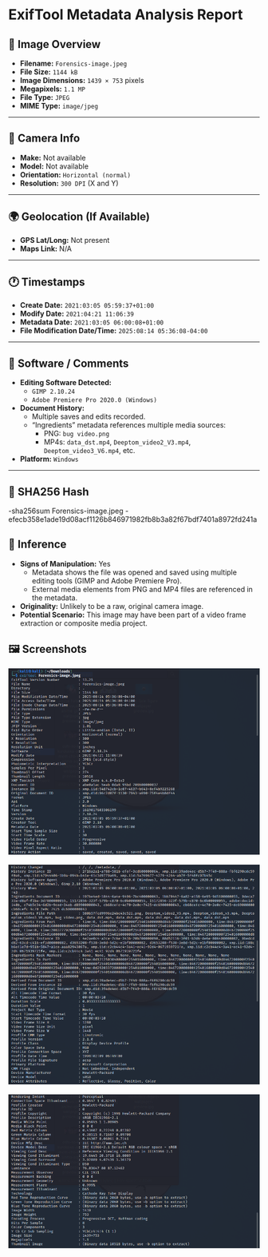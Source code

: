# ExifTool Metadata Analysis Report

## 🔎 Image Overview
- **Filename:** `Forensics-image.jpeg`
- **File Size:** `1144 kB`
- **Image Dimensions:** `1439 × 753` pixels
- **Megapixels:** `1.1 MP`
- **File Type:** `JPEG`
- **MIME Type:** `image/jpeg`

---

## 📸 Camera Info
- **Make:** Not available
- **Model:** Not available
- **Orientation:** `Horizontal (normal)`
- **Resolution:** `300 DPI` (X and Y)

---

## 🌍 Geolocation (If Available)
- **GPS Lat/Long:** Not present
- **Maps Link:** N/A

---

## 🕐 Timestamps
- **Create Date:** `2021:03:05 05:59:37+01:00`
- **Modify Date:** `2021:04:21 11:06:39`
- **Metadata Date:** `2021:03:05 06:00:08+01:00`
- **File Modification Date/Time:** `2025:08:14 05:36:08-04:00`

---

## 📝 Software / Comments
- **Editing Software Detected:**
  - `GIMP 2.10.24`
  - `Adobe Premiere Pro 2020.0 (Windows)`
- **Document History:**
  - Multiple saves and edits recorded.
  - “Ingredients” metadata references multiple media sources:
    - PNG: `bug video.png`
    - MP4s: `data_dst.mp4`, `Deeptom_video2_V3.mp4`, `Deeptom_video3_V6.mp4`, etc.
- **Platform:** `Windows`

---

## 🔐 SHA256 Hash
-sha256sum Forensics-image.jpeg
-efecb358e1ade19d08acf1126b846971982fb8b3a82f67bdf7401a8972fd241a

## 🧠 Inference

- **Signs of Manipulation:** Yes  
  - Metadata shows the file was opened and saved using multiple editing tools (GIMP and Adobe Premiere Pro).  
  - External media elements from PNG and MP4 files are referenced in the metadata.  
- **Originality:** Unlikely to be a raw, original camera image.  
- **Potential Scenario:** This image may have been part of a video frame extraction or composite media project.  

## 🖼️ Screenshots
![Screenshot-1](./screenshots/Screenshot%202025-08-14%20161935.png) <br><br>
![Screenshot-2](<screenshots/Screenshot 2025-08-14 162028.png>)<br><br>
![Screenshot-3](<screenshots/Screenshot 2025-08-14 162341.png>)
